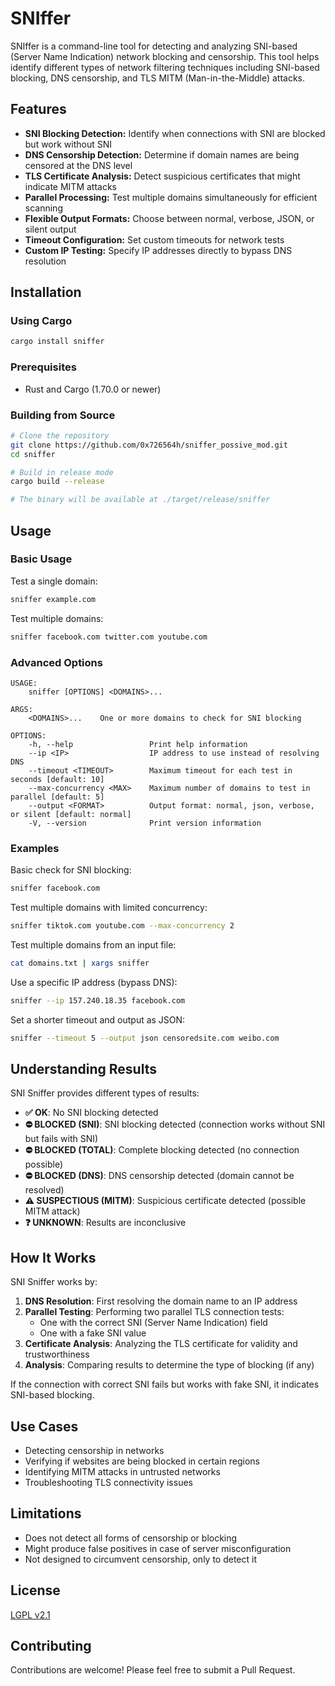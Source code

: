 # SNIffer

SNIffer is a command-line tool for detecting and analyzing SNI-based (Server Name Indication) network blocking and censorship. This tool helps identify different types of network filtering techniques including SNI-based blocking, DNS censorship, and TLS MITM (Man-in-the-Middle) attacks.

## Features

- **SNI Blocking Detection:** Identify when connections with SNI are blocked but work without SNI
- **DNS Censorship Detection:** Determine if domain names are being censored at the DNS level
- **TLS Certificate Analysis:** Detect suspicious certificates that might indicate MITM attacks
- **Parallel Processing:** Test multiple domains simultaneously for efficient scanning
- **Flexible Output Formats:** Choose between normal, verbose, JSON, or silent output
- **Timeout Configuration:** Set custom timeouts for network tests
- **Custom IP Testing:** Specify IP addresses directly to bypass DNS resolution

## Installation

### Using Cargo

```bash
cargo install sniffer
```

### Prerequisites

- Rust and Cargo (1.70.0 or newer)

### Building from Source

```bash
# Clone the repository
git clone https://github.com/0x726564h/sniffer_possive_mod.git
cd sniffer

# Build in release mode
cargo build --release

# The binary will be available at ./target/release/sniffer
```

## Usage

### Basic Usage

Test a single domain:
```bash
sniffer example.com
```

Test multiple domains:
```bash
sniffer facebook.com twitter.com youtube.com
```

### Advanced Options

```
USAGE:
    sniffer [OPTIONS] <DOMAINS>...

ARGS:
    <DOMAINS>...    One or more domains to check for SNI blocking

OPTIONS:
    -h, --help                 Print help information
    --ip <IP>                  IP address to use instead of resolving DNS
    --timeout <TIMEOUT>        Maximum timeout for each test in seconds [default: 10]
    --max-concurrency <MAX>    Maximum number of domains to test in parallel [default: 5]
    --output <FORMAT>          Output format: normal, json, verbose, or silent [default: normal]
    -V, --version              Print version information
```

### Examples

Basic check for SNI blocking:
```bash
sniffer facebook.com
```

Test multiple domains with limited concurrency:
```bash
sniffer tiktok.com youtube.com --max-concurrency 2
```

Test multiple domains from an input file:
```bash
cat domains.txt | xargs sniffer
```

Use a specific IP address (bypass DNS):
```bash
sniffer --ip 157.240.18.35 facebook.com
```

Set a shorter timeout and output as JSON:
```bash
sniffer --timeout 5 --output json censoredsite.com weibo.com
```

## Understanding Results

SNI Sniffer provides different types of results:

- **✅ OK**: No SNI blocking detected
- **⛔ BLOCKED (SNI)**: SNI blocking detected (connection works without SNI but fails with SNI)
- **⛔ BLOCKED (TOTAL)**: Complete blocking detected (no connection possible)
- **⛔ BLOCKED (DNS)**: DNS censorship detected (domain cannot be resolved)
- **⚠️ SUSPECTIOUS (MITM)**: Suspicious certificate detected (possible MITM attack)
- **❓ UNKNOWN**: Results are inconclusive

## How It Works

SNI Sniffer works by:

1. **DNS Resolution**: First resolving the domain name to an IP address
2. **Parallel Testing**: Performing two parallel TLS connection tests:
   - One with the correct SNI (Server Name Indication) field
   - One with a fake SNI value
3. **Certificate Analysis**: Analyzing the TLS certificate for validity and trustworthiness
4. **Analysis**: Comparing results to determine the type of blocking (if any)

If the connection with correct SNI fails but works with fake SNI, it indicates SNI-based blocking.

## Use Cases

- Detecting censorship in networks
- Verifying if websites are being blocked in certain regions
- Identifying MITM attacks in untrusted networks
- Troubleshooting TLS connectivity issues

## Limitations

- Does not detect all forms of censorship or blocking
- Might produce false positives in case of server misconfiguration
- Not designed to circumvent censorship, only to detect it

## License

[LGPL v2.1](LICENSE)

## Contributing

Contributions are welcome! Please feel free to submit a Pull Request.

